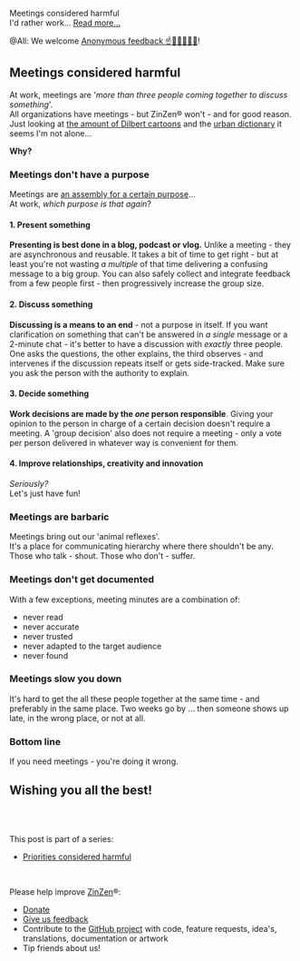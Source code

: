 Meetings considered harmful  
I'd rather work...
[Read more...](https://blog.zinzen.me/2023/05/05/Meetings-considered-harmful.html)   

@All: We welcome [Anonymous feedback ☝️🫢🤮😲😢🤬](https://zinzen.me/Feedback)!  


## Meetings considered harmful

At work, meetings are '_more than three people coming together to discuss something_'.  
All organizations have meetings - but ZinZen® won't - and for good reason.  
Just looking at [the amount of Dilbert cartoons](https://www.gocomics.com/search/full_results?terms=meeting&category=comic&short_name=dilbert) and the [urban dictionary](https://www.urbandictionary.com/define.php?term=meeting) it seems I'm not alone...   
  
**Why?**

### Meetings don't have a purpose  
Meetings are [an assembly for a certain purpose](https://www.merriam-webster.com/dictionary/meeting)...  
At work, _which purpose is that again_?  

#### 1. Present something  
**Presenting is best done in a blog, podcast or vlog.** Unlike a meeting - they are asynchronous and reusable. It takes a bit of time to get right - but at least you're not wasting _a multiple_ of that time delivering a confusing message to a big group. You can also safely collect and integrate feedback from a few people first - then progressively increase the group size.  
#### 2. Discuss something  
**Discussing is a means to an end** - not a purpose in itself. If you want clarification on something that can't be answered in _a single_ message or a 2-minute chat - it's better to have a discussion with _exactly_ three people. One asks the questions, the other explains, the third observes - and intervenes if the discussion repeats itself or gets side-tracked. Make sure you ask the person with the authority to explain.  
#### 3. Decide something  
**Work decisions are made by the _one_ person responsible**. Giving your opinion to the person in charge of a certain decision doesn't require a meeting. A 'group decision' also does not require a meeting - only a vote per person delivered in whatever way is convenient for them.  
#### 4. Improve relationships, creativity and innovation
_Seriously?_  
Let's just have fun!

### Meetings are barbaric  
Meetings bring out our 'animal reflexes'.  
It's a place for communicating hierarchy where there shouldn't be any.  
Those who talk - shout. Those who don't - suffer.

### Meetings don't get documented  
With a few exceptions, meeting minutes are a combination of:
- never read
- never accurate
- never trusted
- never adapted to the target audience
- never found  

### Meetings slow you down  
It's hard to get the all these people together at the same time - and preferably in the same place. Two weeks go by ... then someone shows up late, in the wrong place, or not at all.  

### Bottom line
If you need meetings - you're doing it wrong. 

## Wishing you all the best!
<br />
<br />

This post is part of a series:  
- [Priorities considered harmful](https://blog.zinzen.me/2023/01/20/Priorities-considered-harmful.html)   
<br />

Please help improve [ZinZen](https://zinzen.me)®:  
- [Donate](https://donate.stripe.com/6oE4jK1iPcPT1m89AA)
- [Give us feedback](https://zinzen.me/Feedback)
- Contribute to the [GitHub project](https://github.com/tijlleenders/ZinZen) with code, feature requests, idea's, translations, documentation or artwork  
- Tip friends about us!

